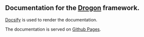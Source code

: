 ## Documentation for the [Drogon](https://github.com/drogonframework/drogon) framework.

[Docsify](https://docsify.js.org/) is used to render the documentation.

The documentation is served on [Github Pages](https://drogonframework.github.io/drogon-docs/).